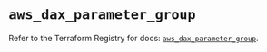 # `aws_dax_parameter_group`

Refer to the Terraform Registry for docs: [`aws_dax_parameter_group`](https://registry.terraform.io/providers/hashicorp/aws/3.76.1/docs/resources/dax_parameter_group).
